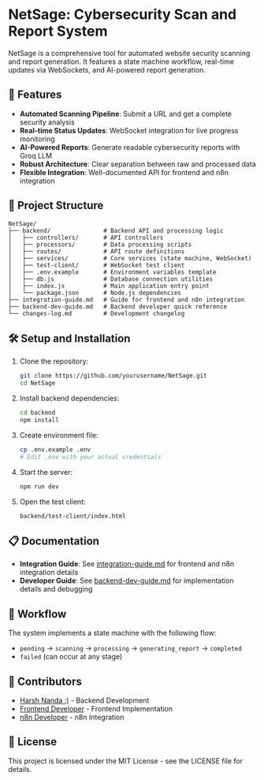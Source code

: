 # NetSage: Cybersecurity Scan and Report System

NetSage is a comprehensive tool for automated website security scanning and report generation. It features a state machine workflow, real-time updates via WebSockets, and AI-powered report generation.

## 🚀 Features

- **Automated Scanning Pipeline**: Submit a URL and get a complete security analysis
- **Real-time Status Updates**: WebSocket integration for live progress monitoring
- **AI-Powered Reports**: Generate readable cybersecurity reports with Groq LLM
- **Robust Architecture**: Clear separation between raw and processed data
- **Flexible Integration**: Well-documented API for frontend and n8n integration

## 📁 Project Structure

```
NetSage/
├── backend/               # Backend API and processing logic
│   ├── controllers/       # API controllers
│   ├── processors/        # Data processing scripts
│   ├── routes/            # API route definitions
│   ├── services/          # Core services (state machine, WebSocket)
│   ├── test-client/       # WebSocket test client
│   ├── .env.example       # Environment variables template
│   ├── db.js              # Database connection utilities
│   ├── index.js           # Main application entry point
│   └── package.json       # Node.js dependencies
├── integration-guide.md   # Guide for frontend and n8n integration
├── backend-dev-guide.md   # Backend developer quick reference
└── changes-log.md         # Development changelog
```

## 🛠️ Setup and Installation

1. Clone the repository:
   ```bash
   git clone https://github.com/yourusername/NetSage.git
   cd NetSage
   ```

2. Install backend dependencies:
   ```bash
   cd backend
   npm install
   ```

3. Create environment file:
   ```bash
   cp .env.example .env
   # Edit .env with your actual credentials
   ```

4. Start the server:
   ```bash
   npm run dev
   ```

5. Open the test client:
   ```
   backend/test-client/index.html
   ```

## 📋 Documentation

- **Integration Guide**: See [integration-guide.md](./integration-guide.md) for frontend and n8n integration details
- **Developer Guide**: See [backend-dev-guide.md](./backend-dev-guide.md) for implementation details and debugging

## 🔄 Workflow

The system implements a state machine with the following flow:
- `pending` → `scanning` → `processing` → `generating_report` → `completed`
- `failed` (can occur at any stage)

## 👥 Contributors

- [Harsh Nanda :)](https://github.com/M0bstos) - Backend Development
- [Frontend Developer](https://github.com/frontenddeveloper) - Frontend Implementation
- [n8n Developer](https://github.com/n8ndeveloper) - n8n Integration

## 📄 License

This project is licensed under the MIT License - see the LICENSE file for details.
